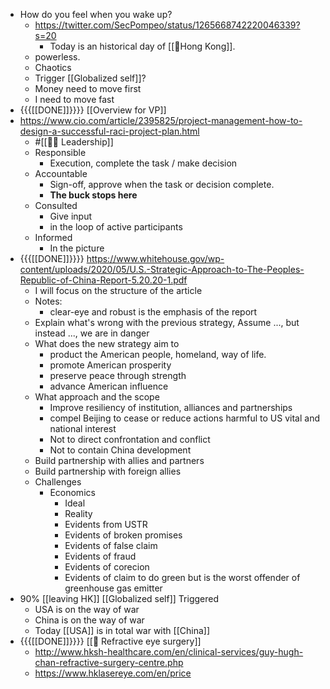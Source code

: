 - How do you feel when you wake up?
    - https://twitter.com/SecPompeo/status/1265668742220046339?s=20
        - Today is an historical day of [[🏴Hong Kong]].
    - powerless.
    - Chaotics
    - Trigger [[Globalized self]]?
    - Money need to move first
    - I need to move fast
- {{{[[DONE]]}}}} [[Overview for VP]]
- https://www.cio.com/article/2395825/project-management-how-to-design-a-successful-raci-project-plan.html
    - #[[☝🏻 Leadership]]
    - Responsible
        - Execution, complete the task / make decision
    - Accountable
        - Sign-off, approve when the task or decision complete.
        - **The buck stops here**
    - Consulted
        - Give input
        - in the loop of active participants
    - Informed
        - In the picture
- {{{[[DONE]]}}}} https://www.whitehouse.gov/wp-content/uploads/2020/05/U.S.-Strategic-Approach-to-The-Peoples-Republic-of-China-Report-5.20.20-1.pdf
    - I will focus on the structure of the article
    - Notes:
        - clear-eye and robust is the emphasis of the report
    - Explain what's wrong with the previous strategy, Assume ..., but instead ..., we are in danger
    - What does the new strategy aim to
        - product the American people, homeland, way of life.
        - promote American prosperity
        - preserve peace through strength
        - advance American influence
    - What approach and the scope
        - Improve resiliency of institution, alliances and partnerships
        - compel Beijing to cease or reduce actions harmful to US vital and national interest 
        - Not to direct confrontation and conflict
        - Not to contain China development
    - Build partnership with allies and partners
    - Build partnership with foreign allies
    - Challenges
        - Economics
            - Ideal
            - Reality
            - Evidents from USTR
            - Evidents of broken promises
            - Evidents of false claim
            - Evidents of fraud
            - Evidents of corecion
            - Evidents of claim to do green but is the worst offender of greenhouse gas emitter
- 90% [[leaving HK]] [[Globalized self]] Triggered
    - USA is on the way of war
    - China is on the way of war
    - Today [[USA]] is in total war with [[China]]
- {{{[[DONE]]}}}} [[👀 Refractive eye surgery]]
    - http://www.hksh-healthcare.com/en/clinical-services/guy-hugh-chan-refractive-surgery-centre.php
    - https://www.hklasereye.com/en/price

